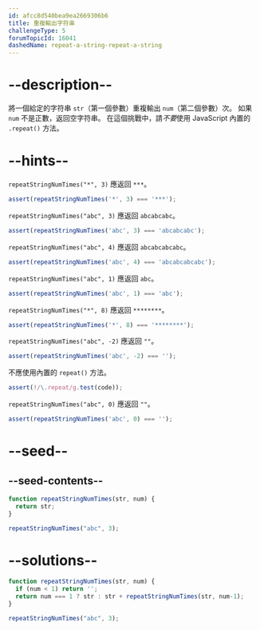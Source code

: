 ```yaml
---
id: afcc8d540bea9ea2669306b6
title: 重複輸出字符串
challengeType: 5
forumTopicId: 16041
dashedName: repeat-a-string-repeat-a-string
---
```


# --description--

將一個給定的字符串 `str`（第一個參數）重複輸出 `num`（第二個參數）次。 如果 `num` 不是正數，返回空字符串。 在這個挑戰中，請*不要*使用 JavaScript 內置的 `.repeat()` 方法。

# --hints--

`repeatStringNumTimes("*", 3)` 應返回 `***`。

```js
assert(repeatStringNumTimes('*', 3) === '***');
```

`repeatStringNumTimes("abc", 3)` 應返回 `abcabcabc`。

```js
assert(repeatStringNumTimes('abc', 3) === 'abcabcabc');
```

`repeatStringNumTimes("abc", 4)` 應返回 `abcabcabcabc`。

```js
assert(repeatStringNumTimes('abc', 4) === 'abcabcabcabc');
```

`repeatStringNumTimes("abc", 1)` 應返回 `abc`。

```js
assert(repeatStringNumTimes('abc', 1) === 'abc');
```

`repeatStringNumTimes("*", 8)` 應返回 `********`。

```js
assert(repeatStringNumTimes('*', 8) === '********');
```

`repeatStringNumTimes("abc", -2)` 應返回 `""`。

```js
assert(repeatStringNumTimes('abc', -2) === '');
```

不應使用內置的 `repeat()` 方法。

```js
assert(!/\.repeat/g.test(code));
```

`repeatStringNumTimes("abc", 0)` 應返回 `""`。

```js
assert(repeatStringNumTimes('abc', 0) === '');
```

# --seed--

## --seed-contents--

```js
function repeatStringNumTimes(str, num) {
  return str;
}

repeatStringNumTimes("abc", 3);
```

# --solutions--

```js
function repeatStringNumTimes(str, num) {
  if (num < 1) return '';
  return num === 1 ? str : str + repeatStringNumTimes(str, num-1);
}

repeatStringNumTimes("abc", 3);
```
